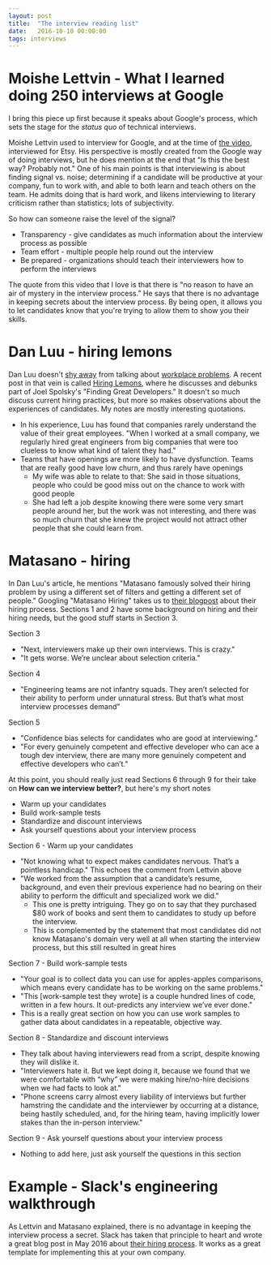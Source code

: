 ```yaml
---
layout: post
title:  "The interview reading list"
date:   2016-10-10 00:00:00
tags: interviews
---
```


# Moishe Lettvin - What I learned doing 250 interviews at Google

I bring this piece up first because it speaks about Google's process, which sets the stage for the _status quo_ of technical interviews.

Moishe Lettvin used to interview for Google, and at the time of [the video](https://www.youtube.com/watch?v=r8RxkpUvxK0), interviewed for Etsy.
His perspective is mostly created from the Google way of doing interviews, but he does mention at the end that "Is this the best way?
Probably not."  One of his main points is that interviewing is about finding signal vs. noise; determining if a candidate will be productive
at your company, fun to work with, and able to both learn and teach others on the team.  He admits doing that is hard work, and likens interviewing
to literary criticism rather than statistics; lots of subjectivity.

So how can someone raise the level of the signal?
* Transparency - give candidates as much information about the interview process as possible
* Team effort - multiple people help round out the interview
* Be prepared - organizations should teach their interviewers how to perform the interviews

The quote from this video that I love is that there is "no reason to have an air of mystery in the interview process."
He says that there is no advantage in keeping secrets about the interview process.  By being open, it allows you to let candidates know
that you're trying to allow them to show you their skills.

# Dan Luu - hiring lemons

Dan Luu doesn't [shy away](http://danluu.com/wat/) from talking about [workplace problems](http://danluu.com/programmer-moneyball/).  A recent post in that vein is called [Hiring Lemons](http://danluu.com/hiring-lemons/), where he discusses and debunks part of Joel Spolsky's "Finding Great Developers."  It doesn't so much discuss current hiring practices, but more so makes observations about the experiences of candidates.  My notes are mostly interesting quotations.

* In his experience, Luu has found that companies rarely understand the value of their great employees.  "When I worked at a small company, we regularly hired great engineers from big companies that were too clueless to know what kind of talent they had."
* Teams that have openings are more likely to have dysfunction.  Teams that are really good have low churn, and thus rarely have openings
  * My wife was able to relate to that: She said in those situations, people who could be good miss out on the chance to work with good people
  * She had left a job despite knowing there were some very smart people around her, but the work was not interesting, and there was so much churn that she knew the project would not attract other people that she could learn from.

# Matasano - hiring

In Dan Luu's article, he mentions "Matasano famously solved their hiring problem by using a different set of filters and getting a different set of people."  Googling "Matasano Hiring" takes us to [their blogpost](https://sockpuppet.org/blog/2015/03/06/the-hiring-post/) about their hiring process.  Sections 1 and 2 have some background on hiring and their hiring needs, but the good stuff starts in Section 3.

Section 3
* "Next, interviewers make up their own interviews. This is crazy."
* "It gets worse. We’re unclear about selection criteria."

Section 4
* "Engineering teams are not infantry squads. They aren’t selected for their ability to perform under unnatural stress. But that’s what most interview processes demand"

Section 5
* "Confidence bias selects for candidates who are good at interviewing."
* "For every genuinely competent and effective developer who can ace a tough dev interview, there are many more genuinely competent and effective developers who can’t."

At this point, you should really just read Sections 6 through 9 for their take on **How can we interview better?**, but here's my short notes
* Warm up your candidates
* Build work-sample tests
* Standardize and discount interviews
* Ask yourself questions about your interview process

Section 6 - Warm up your candidates
* "Not knowing what to expect makes candidates nervous. That’s a pointless handicap."  This echoes the comment from Lettvin above
* "We worked from the assumption that a candidate’s resume, background, and even their previous experience had no bearing on their ability to perform the difficult and specialized work we did."
  * This one is pretty intriguing.  They go on to say that they purchased $80 work of books and sent them to candidates to study up before the interview.
  * This is complemented by the statement that most candidates did not know Matasano's domain very well at all when starting the interview process, but this still resulted in great hires

Section 7 - Build work-sample tests
* "Your goal is to collect data you can use for apples-apples comparisons, which means every candidate has to be working on the same problems."
* "This [work-sample test they wrote] is a couple hundred lines of code, written in a few hours. It out-predicts any interview we’ve ever done."
* This is a really great section on how you can use work samples to gather data about candidates in a repeatable, objective way.

Section 8 - Standardize and discount interviews
* They talk about having interviewers read from a script, despite knowing they will dislike it.
* "Interviewers hate it. But we kept doing it, because we found that we were comfortable with “why” we were making hire/no-hire decisions when we had facts to look at."
* "Phone screens carry almost every liability of interviews but further hamstring the candidate and the interviewer by occurring at a distance, being hastily scheduled, and, for the hiring team, having implicitly lower stakes than the in-person interview."

Section 9 - Ask yourself questions about your interview process
* Nothing to add here, just ask yourself the questions in this section

# Example - Slack's engineering walkthrough

As Lettvin and Matasano explained, there is no advantage in keeping the interview process a secret.  Slack has taken that principle to heart and wrote a great blog post in May 2016 about [their hiring process](https://slack.engineering/a-walkthrough-guide-to-finding-an-engineering-job-at-slack-dc07dd7b0144).  It works as a great template for implementing this at your own company.
